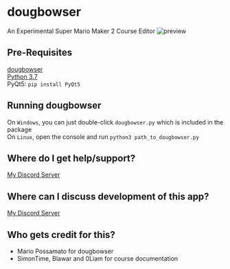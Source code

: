 # dougbowser
An Experimental Super Mario Maker 2 Course Editor
![preview](https://cdn.discordapp.com/attachments/615539739587772450/681649872608166088/unknown.png)

## Pre-Requisites
[dougbowser](https://github.com/MarioPossamato/DougBowser/archive/master.zip)  
[Python 3.7](https://www.python.org/downloads/release/python-370/)  
PyQt5: `pip install PyQt5`

## Running dougbowser
On `Windows`, you can just double-click `dougbowser.py` which is included in the package  
On `Linux`, open the console and run `python3 path_to_dougbowser.py`

## Where do I get help/support?
[My Discord Server](https://discord.gg/8wx8uQF)

## Where can I discuss development of this app?
[My Discord Server](https://discord.gg/8wx8uQF)

## Who gets credit for this?
- Mario Possamato for dougbowser
- SimonTime, Blawar and 0Liam for course documentation
